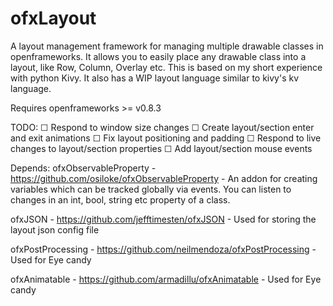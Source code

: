 ofxLayout
=========

A layout management framework for managing multiple drawable classes in openframeworks. It allows you to easily place any drawable class into a layout, like Row, Column, Overlay etc. This is based on my short experience with python Kivy. It also has a WIP layout language similar to kivy's kv language.

Requires openframeworks >= v0.8.3

TODO:
	☐	Respond to window size changes
	☐	Create layout/section enter and exit animations
	☐	Fix layout positioning and padding
	☐	Respond to live changes to layout/section properties
	☐	Add layout/section mouse events

Depends:
ofxObservableProperty - https://github.com/osiloke/ofxObservableProperty - An addon for creating variables which can be tracked globally via events. You can listen to changes in an int, bool, string etc property of a class.

ofxJSON - https://github.com/jefftimesten/ofxJSON - Used for storing the layout json config file

ofxPostProcessing - https://github.com/neilmendoza/ofxPostProcessing - Used for Eye candy

ofxAnimatable - https://github.com/armadillu/ofxAnimatable - Used for Eye candy

